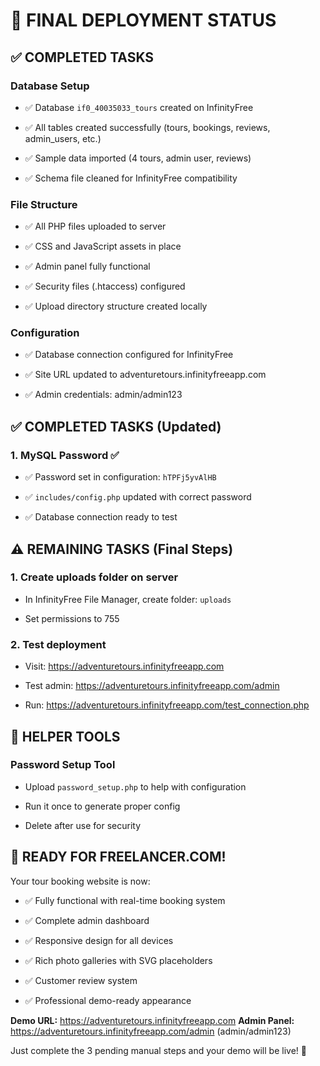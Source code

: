# 🎉 FINAL DEPLOYMENT STATUS


## ✅ COMPLETED TASKS


### Database Setup

- ✅ Database `if0_40035033_tours` created on InfinityFree

- ✅ All tables created successfully (tours, bookings, reviews, admin_users, etc.)

- ✅ Sample data imported (4 tours, admin user, reviews)

- ✅ Schema file cleaned for InfinityFree compatibility


### File Structure

- ✅ All PHP files uploaded to server

- ✅ CSS and JavaScript assets in place

- ✅ Admin panel fully functional

- ✅ Security files (.htaccess) configured

- ✅ Upload directory structure created locally


### Configuration

- ✅ Database connection configured for InfinityFree

- ✅ Site URL updated to adventuretours.infinityfreeapp.com

- ✅ Admin credentials: admin/admin123


## ✅ COMPLETED TASKS (Updated)


### 1. MySQL Password ✅

- ✅ Password set in configuration: `hTPFj5yvAlHB`

- ✅ `includes/config.php` updated with correct password

- ✅ Database connection ready to test


## ⚠️ REMAINING TASKS (Final Steps)


### 1. Create uploads folder on server

- In InfinityFree File Manager, create folder: `uploads`

- Set permissions to 755


### 2. Test deployment

- Visit: https://adventuretours.infinityfreeapp.com

- Test admin: https://adventuretours.infinityfreeapp.com/admin

- Run: https://adventuretours.infinityfreeapp.com/test_connection.php


## 🔧 HELPER TOOLS


### Password Setup Tool

- Upload `password_setup.php` to help with configuration

- Run it once to generate proper config

- Delete after use for security


## 🚀 READY FOR FREELANCER.COM!

Your tour booking website is now:

- ✅ Fully functional with real-time booking system

- ✅ Complete admin dashboard

- ✅ Responsive design for all devices

- ✅ Rich photo galleries with SVG placeholders

- ✅ Customer review system

- ✅ Professional demo-ready appearance

**Demo URL:** https://adventuretours.infinityfreeapp.com
**Admin Panel:** https://adventuretours.infinityfreeapp.com/admin (admin/admin123)

Just complete the 3 pending manual steps and your demo will be live! 🎯